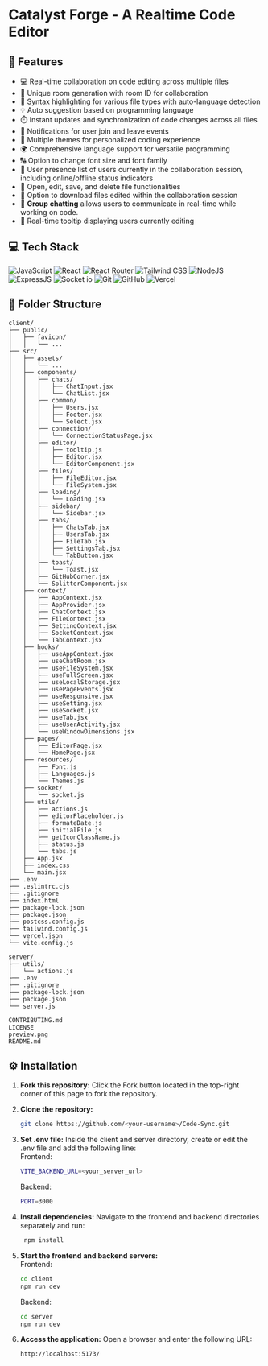 # Catalyst Forge - A Realtime Code Editor
## 🔮 Features

-   💻 Real-time collaboration on code editing across multiple files
-   🚀 Unique room generation with room ID for collaboration
-   🌈 Syntax highlighting for various file types with auto-language detection
-   💡 Auto suggestion based on programming language
-   ⏱️ Instant updates and synchronization of code changes across all files
-   📣 Notifications for user join and leave events
-   🎨 Multiple themes for personalized coding experience
-   🌍 Comprehensive language support for versatile programming
-   🔠 Option to change font size and font family
-   👥 User presence list of users currently in the collaboration session, including online/offline status indicators
-   📁 Open, edit, save, and delete file functionalities
-   💾 Option to download files edited within the collaboration session
-   💬 **Group chatting** allows users to communicate in real-time while working on code.
-   🎩 Real-time tooltip displaying users currently editing

## 💻 Tech Stack

![JavaScript](https://img.shields.io/badge/JavaScript-323330?style=for-the-badge&logo=javascript&logoColor=F7DF1E)
![React](https://img.shields.io/badge/React-20232A?style=for-the-badge&logo=react&logoColor=61DAFB)
![React Router](https://img.shields.io/badge/React_Router-CA4245?style=for-the-badge&logo=react-router&logoColor=white)
![Tailwind CSS](https://img.shields.io/badge/Tailwind_CSS-38B2AC?style=for-the-badge&logo=tailwind-css&logoColor=white)
![NodeJS](https://img.shields.io/badge/Node.js-43853D?style=for-the-badge&logo=node.js&logoColor=white)
![ExpressJS](https://img.shields.io/badge/Express.js-404D59?style=for-the-badge)
![Socket io](https://img.shields.io/badge/Socket.io-ffffff?style=for-the-badge)
![Git](https://img.shields.io/badge/GIT-E44C30?style=for-the-badge&logo=git&logoColor=white)
![GitHub](https://img.shields.io/badge/GitHub-100000?style=for-the-badge&logo=github&logoColor=white)
![Vercel](https://img.shields.io/badge/Vercel-000000?style=for-the-badge&logo=vercel&logoColor=white)

## 📂 Folder Structure

```
client/
├── public/
│   ├── favicon/
│   │   └── ...
├── src/
│   ├── assets/
│   │   └── ...
│   ├── components/
│   │   ├── chats/
│   │   │   ├── ChatInput.jsx
│   │   │   └── ChatList.jsx
│   │   ├── common/
│   │   │   ├── Users.jsx
│   │   │   ├── Footer.jsx
│   │   │   └── Select.jsx
│   │   ├── connection/
│   │   │   └── ConnectionStatusPage.jsx
│   │   ├── editor/
│   │   │   ├── tooltip.js
│   │   │   ├── Editor.jsx
│   │   │   └── EditorComponent.jsx
│   │   ├── files/
│   │   │   ├── FileEditor.jsx
│   │   │   └── FileSystem.jsx
│   │   ├── loading/
│   │   │   └── Loading.jsx
│   │   ├── sidebar/
│   │   │   └── Sidebar.jsx
│   │   ├── tabs/
│   │   │   ├── ChatsTab.jsx
│   │   │   ├── UsersTab.jsx
│   │   │   ├── FileTab.jsx
│   │   │   ├── SettingsTab.jsx
│   │   │   └── TabButton.jsx
│   │   ├── toast/
│   │   │   └── Toast.jsx
│   │   ├── GitHubCorner.jsx
│   │   └── SplitterComponent.jsx
│   ├── context/
│   │   ├── AppContext.jsx
│   │   ├── AppProvider.jsx
│   │   ├── ChatContext.jsx
│   │   ├── FileContext.jsx
│   │   ├── SettingContext.jsx
│   │   ├── SocketContext.jsx
│   │   └── TabContext.jsx
│   ├── hooks/
│   │   ├── useAppContext.jsx
│   │   ├── useChatRoom.jsx
│   │   ├── useFileSystem.jsx
│   │   ├── useFullScreen.jsx
│   │   ├── useLocalStorage.jsx
│   │   ├── usePageEvents.jsx
│   │   ├── useResponsive.jsx
│   │   ├── useSetting.jsx
│   │   ├── useSocket.jsx
│   │   ├── useTab.jsx
│   │   ├── useUserActivity.jsx
│   │   └── useWindowDimensions.jsx
│   ├── pages/
│   │   ├── EditorPage.jsx
│   │   └── HomePage.jsx
│   ├── resources/
│   │   ├── Font.js
│   │   ├── Languages.js
│   │   └── Themes.js
│   ├── socket/
│   │   └── socket.js
│   ├── utils/
│   │   ├── actions.js
│   │   ├── editorPlaceholder.js
│   │   ├── formateDate.js
│   │   ├── initialFile.js
│   │   ├── getIconClassName.js
│   │   ├── status.js
│   │   └── tabs.js
│   ├── App.jsx
│   ├── index.css
│   └── main.jsx
├── .env
├── .eslintrc.cjs
├── .gitignore
├── index.html
├── package-lock.json
├── package.json
├── postcss.config.js
├── tailwind.config.js
└── vercel.json
└── vite.config.js

server/
├── utils/
│   └── actions.js
├── .env
├── .gitignore
├── package-lock.json
├── package.json
└── server.js

CONTRIBUTING.md
LICENSE
preview.png
README.md
```

## ⚙️ Installation

1. **Fork this repository:** Click the Fork button located in the top-right corner of this page to fork the repository.
2. **Clone the repository:**
    ```bash
    git clone https://github.com/<your-username>/Code-Sync.git
    ```
3. **Set .env file:**
   Inside the client and server directory, create or edit the .env file and add the following line:  
   Frontend:

    ```bash
    VITE_BACKEND_URL=<your_server_url>
    ```

    Backend:

    ```bash
    PORT=3000
    ```

4. **Install dependencies:**
   Navigate to the frontend and backend directories separately and run:
    ```bash
     npm install
    ```
5. **Start the frontend and backend servers:**  
   Frontend:
    ```bash
    cd client
    npm run dev
    ```
    Backend:
    ```bash
    cd server
    npm run dev
    ```
6. **Access the application:**
   Open a browser and enter the following URL:
    ```bash
    http://localhost:5173/
    ```